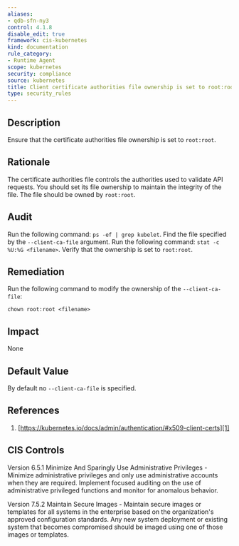 ```yaml
---
aliases:
- qdb-sfn-ny3
control: 4.1.8
disable_edit: true
framework: cis-kubernetes
kind: documentation
rule_category:
- Runtime Agent
scope: kubernetes
security: compliance
source: kubernetes
title: Client certificate authorities file ownership is set to root:root
type: security_rules
---
```


## Description

Ensure that the certificate authorities file ownership is set to `root:root`.

## Rationale

The certificate authorities file controls the authorities used to validate API requests. You should set its file ownership to maintain the integrity of the file. The file should be owned by `root:root`.

## Audit

Run the following command: `ps -ef | grep kubelet`. Find the file specified by the `--client-ca-file` argument. Run the following command: `stat -c %U:%G <filename>`. Verify that the ownership is set to `root:root`.

## Remediation

Run the following command to modify the ownership of the `--client-ca-file`:

```
chown root:root <filename>
```

## Impact

None

## Default Value

By default no `--client-ca-file` is specified.

## References

1. [https://kubernetes.io/docs/admin/authentication/#x509-client-certs][1]

## CIS Controls

Version 6.5.1 Minimize And Sparingly Use Administrative Privileges - Minimize administrative privileges and only use administrative accounts when they are required. Implement focused auditing on the use of administrative privileged functions and monitor for anomalous behavior.

Version 7.5.2 Maintain Secure Images - Maintain secure images or templates for all systems in the enterprise based on the organization's approved configuration standards. Any new system deployment or existing system that becomes compromised should be imaged using one of those images or templates.

[1]: https://kubernetes.io/docs/admin/authentication/#x509-client-certs
